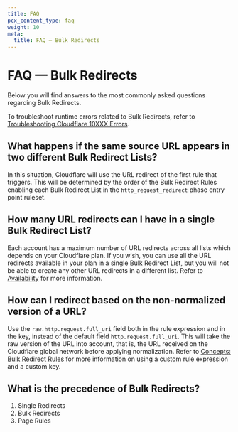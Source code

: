 ```yaml
---
title: FAQ
pcx_content_type: faq
weight: 10
meta:
  title: FAQ — Bulk Redirects
---
```


# FAQ — Bulk Redirects

Below you will find answers to the most commonly asked questions regarding Bulk Redirects.

To troubleshoot runtime errors related to Bulk Redirects, refer to [Troubleshooting Cloudflare 10XXX Errors](https://support.cloudflare.com/hc/articles/4425107232525).

## What happens if the same source URL appears in two different Bulk Redirect Lists?

In this situation, Cloudflare will use the URL redirect of the first rule that triggers. This will be determined by the order of the Bulk Redirect Rules enabling each Bulk Redirect List in the `http_request_redirect` phase entry point ruleset.

## How many URL redirects can I have in a single Bulk Redirect List?

Each account has a maximum number of URL redirects across all lists which depends on your Cloudflare plan. If you wish, you can use all the URL redirects available in your plan in a single Bulk Redirect List, but you will not be able to create any other URL redirects in a different list. Refer to [Availability](/rules/url-forwarding/#availability) for more information.

## How can I redirect based on the non-normalized version of a URL?

Use the `raw.http.request.full_uri` field both in the rule expression and in the key, instead of the default field `http.request.full_uri`. This will take the raw version of the URL into account, that is, the URL received on the Cloudflare global network before applying normalization. Refer to [Concepts: Bulk Redirect Rules](/rules/url-forwarding/bulk-redirects/concepts/#bulk-redirect-rules) for more information on using a custom rule expression and a custom key.

## What is the precedence of Bulk Redirects?

1. Single Redirects
2. Bulk Redirects
3. Page Rules

